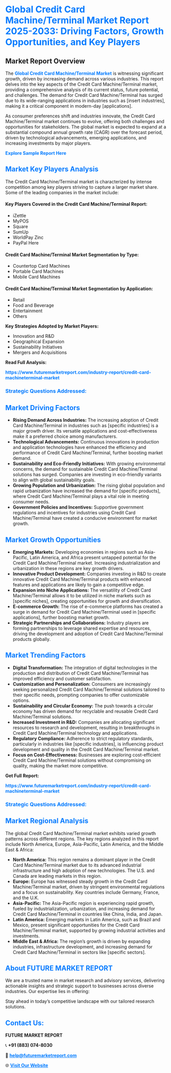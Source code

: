 <h1 style="color: #007BFF;">Global Credit Card Machine/Terminal Market Report 2025-2033: Driving Factors, Growth Opportunities, and Key Players</h1>

<section id="overview">
<h2>Market Report Overview</h2>
<p>The <a href="https://www.futuremarketreport.com/industry-report/credit-card-machineterminal-market" style="color: #007BFF; text-decoration: none;"><strong>Global Credit Card Machine/Terminal Market</strong></a> is witnessing significant growth, driven by increasing demand across various industries. This report delves into the key aspects of the Credit Card Machine/Terminal market, providing a comprehensive analysis of its current status, future potential, and challenges. The demand for Credit Card Machine/Terminal has surged due to its wide-ranging applications in industries such as [insert industries], making it a critical component in modern-day [applications].</p>
<p>As consumer preferences shift and industries innovate, the Credit Card Machine/Terminal market continues to evolve, offering both challenges and opportunities for stakeholders. The global market is expected to expand at a substantial compound annual growth rate (CAGR) over the forecast period, driven by technological advancements, emerging applications, and increasing investments by major players.</p>
</section>

<section id="overview">
<p><a href="https://www.futuremarketreport.com/request-sample/reportId=82173" style="color: #007BFF; text-decoration: none;"><strong>Explore Sample Report Here</strong></a></p>
</section>

<section id="key-players">
<h2 style="color: #007BFF;">Market Key Players Analysis</h2>
<p>The Credit Card Machine/Terminal market is characterized by intense competition among key players striving to capture a larger market share. Some of the leading companies in the market include:</p>
<h4>Key Players Covered in the Credit Card Machine/Terminal Report:</h4>
<ul><li>iZettle</li><li>MyPOS</li><li>Square</li><li>SumUp</li><li>WorldPay Zinc</li><li>PayPal Here</li></ul>
<h4>Credit Card Machine/Terminal Market Segmentation by Type:</h4>
<ul><li>Countertop Card Machines</li><li>Portable Card Machines</li><li>Mobile Card Machines</li></ul>

<h4>Credit Card Machine/Terminal Market Segmentation by Application:</h4>
<ul><li>Retail</li><li>Food and Beverage</li><li>Entertainment</li><li>Others</li></ul>
<p><strong>Key Strategies Adopted by Market Players:</strong></p>
<ul>
<li>Innovation and R&D</li>
<li>Geographical Expansion</li>
<li>Sustainability Initiatives</li>
<li>Mergers and Acquisitions</li>
</ul>
</section>

<section>
<p><strong>Read Full Analysis: </strong></p><a href="https://www.futuremarketreport.com/industry-report/credit-card-machineterminal-market" style="color: #007BFF; text-decoration: none;"><strong>https://www.futuremarketreport.com/industry-report/credit-card-machineterminal-market</strong></a>
<h3 style="color: #007BFF;">Strategic Questions Addressed:</h3>
</section>

<section id="driving-factors">
<h2 style="color: #007BFF;">Market Driving Factors</h2>
<ul>
<li><strong>Rising Demand Across Industries:</strong> The increasing adoption of Credit Card Machine/Terminal in industries such as [specific industries] is a major growth driver. Its versatile applications and cost-effectiveness make it a preferred choice among manufacturers.</li>
<li><strong>Technological Advancements:</strong> Continuous innovations in production and application technologies have enhanced the efficiency and performance of Credit Card Machine/Terminal, further boosting market demand.</li>
<li><strong>Sustainability and Eco-Friendly Initiatives:</strong> With growing environmental concerns, the demand for sustainable Credit Card Machine/Terminal solutions has surged. Companies are investing in eco-friendly variants to align with global sustainability goals.</li>
<li><strong>Growing Population and Urbanization:</strong> The rising global population and rapid urbanization have increased the demand for [specific products], where Credit Card Machine/Terminal plays a vital role in meeting consumer needs.</li>
<li><strong>Government Policies and Incentives:</strong> Supportive government regulations and incentives for industries using Credit Card Machine/Terminal have created a conducive environment for market growth.</li>
</ul>
</section>

<section id="growth-opportunities">
<h2 style="color: #007BFF;">Market Growth Opportunities</h2>
<ul>
<li><strong>Emerging Markets:</strong> Developing economies in regions such as Asia-Pacific, Latin America, and Africa present untapped potential for the Credit Card Machine/Terminal market. Increasing industrialization and urbanization in these regions are key growth drivers.</li>
<li><strong>Innovative Product Development:</strong> Companies investing in R&D to create innovative Credit Card Machine/Terminal products with enhanced features and applications are likely to gain a competitive edge.</li>
<li><strong>Expansion into Niche Applications:</strong> The versatility of Credit Card Machine/Terminal allows it to be utilized in niche markets such as [specific niches], creating opportunities for growth and diversification.</li>
<li><strong>E-commerce Growth:</strong> The rise of e-commerce platforms has created a surge in demand for Credit Card Machine/Terminal used in [specific applications], further boosting market growth.</li>
<li><strong>Strategic Partnerships and Collaborations:</strong> Industry players are forming partnerships to leverage shared expertise and resources, driving the development and adoption of Credit Card Machine/Terminal products globally.</li>
</ul>
</section>

<section id="trending-factors">
<h2 style="color: #007BFF;">Market Trending Factors</h2>
<ul>
<li><strong>Digital Transformation:</strong> The integration of digital technologies in the production and distribution of Credit Card Machine/Terminal has improved efficiency and customer satisfaction.</li>
<li><strong>Customization and Personalization:</strong> Consumers are increasingly seeking personalized Credit Card Machine/Terminal solutions tailored to their specific needs, prompting companies to offer customizable options.</li>
<li><strong>Sustainability and Circular Economy:</strong> The push towards a circular economy has driven demand for recyclable and reusable Credit Card Machine/Terminal solutions.</li>
<li><strong>Increased Investment in R&D:</strong> Companies are allocating significant resources to research and development, resulting in breakthroughs in Credit Card Machine/Terminal technology and applications.</li>
<li><strong>Regulatory Compliance:</strong> Adherence to strict regulatory standards, particularly in industries like [specific industries], is influencing product development and quality in the Credit Card Machine/Terminal market.</li>
<li><strong>Focus on Cost-Effectiveness:</strong> Businesses are exploring cost-efficient Credit Card Machine/Terminal solutions without compromising on quality, making the market more competitive.</li>
</ul>
</section>

<section>
<p><strong>Get Full Report: </strong></p><a href="https://www.futuremarketreport.com/industry-report/credit-card-machineterminal-market" style="color: #007BFF; text-decoration: none;"><strong>https://www.futuremarketreport.com/industry-report/credit-card-machineterminal-market</strong></a>
<h3 style="color: #007BFF;">Strategic Questions Addressed:</h3>
</section>


<section id="regional-analysis">
<h2 style="color: #007BFF;">Market Regional Analysis</h2>
<p>The global Credit Card Machine/Terminal market exhibits varied growth patterns across different regions. The key regions analyzed in this report include North America, Europe, Asia-Pacific, Latin America, and the Middle East & Africa:</p>
<ul>
<li><strong>North America:</strong> This region remains a dominant player in the Credit Card Machine/Terminal market due to its advanced industrial infrastructure and high adoption of new technologies. The U.S. and Canada are leading markets in this region.</li>
<li><strong>Europe:</strong> Europe has witnessed steady growth in the Credit Card Machine/Terminal market, driven by stringent environmental regulations and a focus on sustainability. Key countries include Germany, France, and the U.K.</li>
<li><strong>Asia-Pacific:</strong> The Asia-Pacific region is experiencing rapid growth, fueled by industrialization, urbanization, and increasing demand for Credit Card Machine/Terminal in countries like China, India, and Japan.</li>
<li><strong>Latin America:</strong> Emerging markets in Latin America, such as Brazil and Mexico, present significant opportunities for the Credit Card Machine/Terminal market, supported by growing industrial activities and investments.</li>
<li><strong>Middle East & Africa:</strong> The region’s growth is driven by expanding industries, infrastructure development, and increasing demand for Credit Card Machine/Terminal in sectors like [specific sectors].</li>
</ul>
</section>

<footer>
<h2 style="color: #007BFF;">About FUTURE MARKET REPORT</h2>
<p>We are a trusted name in market research and advisory services, delivering actionable insights and strategic support to businesses across diverse industries. Our expertise lies in offering:</p>

<p>Stay ahead in today’s competitive landscape with our tailored research solutions.</p>

<h2 style="color: #007BFF;">Contact Us:</h2>
<p><strong>FUTURE MARKET REPORT</strong></p>
<p>📞 <strong>+91 (883) 074-8030</strong></p>
<p>📧 <strong><a href="mailto:help@futuremarketreport.com" style="color: #007BFF;">help@futuremarketreport.com</a></strong></p>
<p>🌐 <strong><a href="https://www.futuremarketreport.com/" style="color: #007BFF;">Visit Our Website</a></strong></p>
</footer>